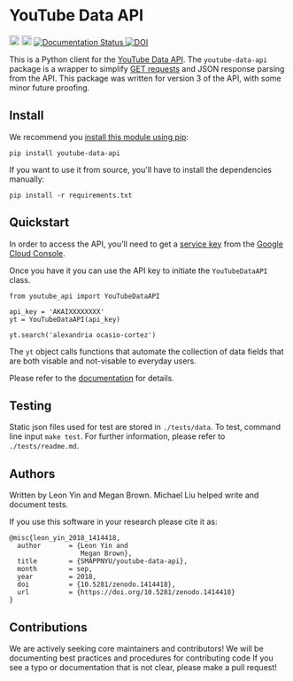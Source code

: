 # YouTube Data API
<a href="https://badge.fury.io/py/youtube-data-api"><img src="https://badge.fury.io/py/youtube-data-api.svg" alt="PyPI version" height="18"></a>
<a href="https://travis-ci.com/SMAPPNYU/youtube-data-api"><img src="https://travis-ci.com/SMAPPNYU/youtube-data-api.svg?branch=master" alt="Build status" height="18"></a>
<a href='https://youtube-data-api.readthedocs.io/en/latest/?badge=latest'>
    <img src='https://readthedocs.org/projects/youtube-data-api/badge/?version=latest' alt='Documentation Status' />
</a>
<a href="https://doi.org/10.5281/zenodo.1414418"><img src="https://zenodo.org/badge/DOI/10.5281/zenodo.1414418.svg" alt="DOI"></a>



This is a Python client for the [YouTube Data API](https://developers.google.com/youtube/v3/). The `youtube-data-api` package is a wrapper to simplify [GET requests](https://www.w3schools.com/tags/ref_httpmethods.asp) and JSON response parsing from the API. This package was written for version 3 of the API, with some minor future proofing. 

## Install

We recommend you [install this module using pip](https://pypi.org/project/youtube-data-api/):

```
pip install youtube-data-api
```

If you want to use it from source, you'll have to install the dependencies manually:

```
pip install -r requirements.txt
```

## Quickstart
In order to access the API, you'll need to get a [service key](https://developers.google.com/youtube/registering_an_application#Create_API_Keys) from the [Google Cloud Console](https://console.cloud.google.com/).

Once you have it you can use the API key to initiate the `YouTubeDataAPI` class.
```
from youtube_api import YouTubeDataAPI

api_key = 'AKAIXXXXXXXX'
yt = YouTubeDataAPI(api_key)

yt.search('alexandria ocasio-cortez')
```

The `yt` object calls functions that automate the collection of data fields that are both visable and not-visable to everyday users.

Please refer to the [documentation](http://bit.ly/YouTubeDataAPI) for details.

## Testing
Static json files used for test are stored in `./tests/data`.
To test, command line input `make test`.
For further information, please refer to `./tests/readme.md`.


## Authors
Written by Leon Yin and Megan Brown. Michael Liu helped write and document tests.

If you use this software in your research please cite it as:
```
@misc{leon_yin_2018_1414418,
  author       = {Leon Yin and
                  Megan Brown},
  title        = {SMAPPNYU/youtube-data-api},
  month        = sep,
  year         = 2018,
  doi          = {10.5281/zenodo.1414418},
  url          = {https://doi.org/10.5281/zenodo.1414418}
}
```

## Contributions
We are actively seeking core maintainers and contributors!
We will be documenting best practices and procedures for contributing code
If you see a typo or documentation that is not clear, please make a pull request!
